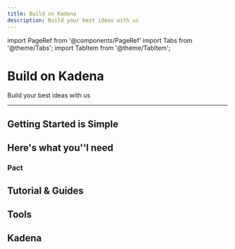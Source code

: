 ```yaml
---
title: Build on Kadena
description: Build your best ideas with us
---
```


import PageRef from '@components/PageRef'
import Tabs from '@theme/Tabs';
import TabItem from '@theme/TabItem';

# Build on Kadena

Build your best ideas with us

---

## Getting Started is Simple

<PageRef url="../../../basics/quickstart" pageName="Quickstart" />
<PageRef url="https://github.com/kadena-io/create-pact-app" pageName="Explore dApp Templates" />
<PageRef url="https://github.com/kadena-io/developer-scripts" pageName="View the source" />
<PageRef url="resources/useful-tools" pageName="Get the tools" />

## Here's what you''l need

### Pact

<PageRef url="https://pact-language.readthedocs.io/en/stable/" pageName="ReadtheDocs" />
<PageRef url="/blog" pageName="Developer tutorials" />
<PageRef url="https://github.com/kadena-io/pact" pageName="Pact on GitHub" />
<PageRef url="https://github.com/kadena-io/pact#atom" pageName="Install Pact on Atom" />
<PageRef url="https://github.com/kadena-io/developer-scripts" pageName="Code samples" />
<PageRef url="https://medium.com/kadena-io/safer-smarter-contracts-with-pact-e86b9ccaca9f" pageName="Articles" />

## Tutorial & Guides

<PageRef url="../../../basics/quickstart" pageName="Developer Quickstart" />
<PageRef url="/blog" pageName="Pact tutorials" />
<PageRef url="https://www.youtube.com/playlist?list=PL4G3uLl2K-dm18c1QGo7T6NXJh2CSzXVf" pageName="Kadenas teaches" />
<PageRef url="https://medium.com/kadena-io/beginners-guide-to-kadena-accounts-keysets-fb7f32104291" pageName="Guides to accounts & keysets" />
<PageRef url="https://medium.com/kadena-io/beginners-guide-to-kadena-accounts-keysets-fb7f32104291" pageName="Getting started with transfers" />

## Tools

<PageRef url="https://github.com/kadena-io/chainweaver" pageName="Chaineweaver (wallet & workbench)" />
<PageRef url="https://github.com/kadena-io/chainweaver/releases" pageName="Chainweaver macOS" />
<PageRef url="https://github.com/kadena-io/chainweaver/releases" pageName="Chainnweaver Liunx" />
<PageRef url="https://github.com/kadena-io/chainweaver/releases" pageName="Chainweaver Windows" />
<PageRef url="../../../basics/chainweaver/chainweaver-user-guide" pageName="Chainweaver user guide" />
<PageRef url="https://atom.io/" pageName="Atom IDE" />
<PageRef url="https://explorer.chainweb.com/mainnet" pageName="Block explorer" />
<PageRef url="https://transfer.chainweb.com/" pageName="Web transfer tools" />
<PageRef url="https://balance.chainweb.com/" pageName="Balance checker" />

## Kadena

<PageRef url="https://github.com/kadena-io" pageName="Source code" />
<PageRef url="../../../basics/whitepapers/chainweb-layer-1" pageName="Chainweb layer 1 whitepapers" />
<PageRef url="../../../basics/whitepapers/pact-smart-contract-language" pageName="Pact smart contract whitepaper" />
<PageRef url="../../../basics/whitepapers/kuro-layer-2" pageName="Kuro layer 2 whitepapers" />
